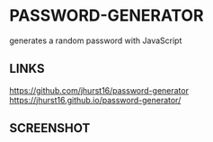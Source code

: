 # PASSWORD-GENERATOR
generates a random password with JavaScript

## LINKS

https://github.com/jhurst16/password-generator
https://jhurst16.github.io/password-generator/

## SCREENSHOT

